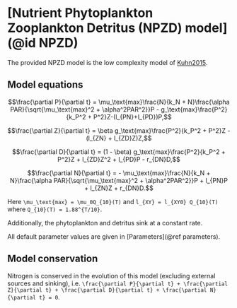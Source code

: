 # [Nutrient Phytoplankton Zooplankton Detritus (NPZD) model](@id NPZD)

The provided NPZD model is the low complexity model of [Kuhn2015](@citet).

## Model equations

```math
\frac{\partial P}{\partial t} = \mu_\text{max}\frac{N}{k_N + N}\frac{\alpha PAR}{\sqrt{\mu_\text{max}^2 + \alpha^2PAR^2}}P - g_\text{max}\frac{P^2}{k_P^2 + P^2}Z-(l_{PN}+l_{PD})P,
```

```math
\frac{\partial Z}{\partial t} = \beta g_\text{max}\frac{P^2}{k_P^2 + P^2}Z - (l_{ZN} + l_{ZD}Z)Z,
```

```math
\frac{\partial D}{\partial t} = (1 - \beta) g_\text{max}\frac{P^2}{k_P^2 + P^2}Z + l_{ZD}Z^2 + l_{PD}P - r_{DN}D,
```

```math
\frac{\partial N}{\partial t} = - \mu_\text{max}\frac{N}{k_N + N}\frac{\alpha PAR}{\sqrt{\mu_\text{max}^2 + \alpha^2PAR^2}}P + l_{PN}P + l_{ZN}Z + r_{DN}D.
```

Here ``\mu_\text{max} = \mu_0Q_{10}(T)`` and ``l_{XY} = l_{XY0} Q_{10}(T)`` where ``Q_{10}(T) = 1.88^{T/10}``.

Additionally, the phytoplankton and detritus sink at a constant rate.

All default parameter values are given in [Parameters](@ref parameters).

## Model conservation

Nitrogen is conserved in the evolution of this model (excluding external sources and sinking), i.e. ``\frac{\partial P}{\partial t} + \frac{\partial Z}{\partial t} + \frac{\partial D}{\partial t} + \frac{\partial N}{\partial t} = 0``.